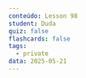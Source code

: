 ```yaml
---
conteúdo: Lesson 98
student: Duda
quiz: false
flashcards: false
tags:
  - private
data: 2025-05-21
---
```

